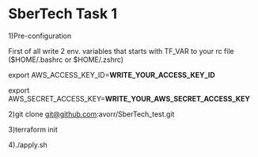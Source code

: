 # SberTech Task 1
1)Pre-configuration

First of all write 2 env. variables that starts with TF_VAR to your rc file ($HOME/.bashrc or $HOME/.zshrc)

export AWS_ACCESS_KEY_ID=**WRITE_YOUR_ACCESS_KEY_ID**

export AWS_SECRET_ACCESS_KEY=**WRITE_YOUR_AWS_SECRET_ACCESS_KEY**

2)git clone git@github.com:avorr/SberTech_test.git

3)terraform init

4)./apply.sh
